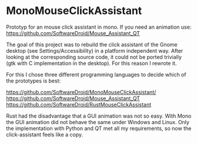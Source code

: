 # MonoMouseClickAssistant
Prototyp for an mouse click assistant in mono. If you need an animation use: https://github.com/SoftwareDroid/Mouse_Assistant_QT


The goal of this project was to rebuild the click assistant of the Gnome desktop (see Settings/Accessibility) in a platform independent way.  After looking at the corresponding source code, it could not be ported trivially (gtk with C implementation in the desktop).  For this reason I rewrote it.

 For this I chose three different programming languages to decide which of the prototypes is best:

https://github.com/SoftwareDroid/MonoMouseClickAssistant/
https://github.com/SoftwareDroid/Mouse_Assistant_QT
https://github.com/SoftwareDroid/RustMouseClickAssistant


Rust had the disadvantage that a GUI animation was not so easy.  With Mono the GUI animation did not behave the same under Windows and Linux.  Only the implementation with Python and QT met all my requirements, so now the click-assistant feels like a copy.
